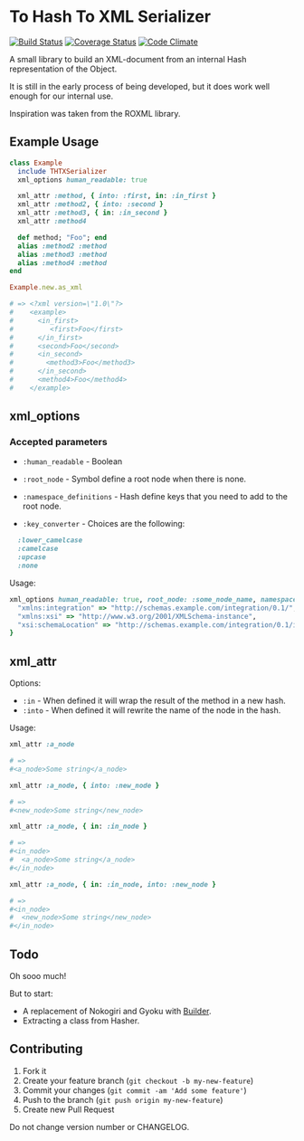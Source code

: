 # To Hash To XML Serializer

[![Build Status](https://travis-ci.org/Tretti/thtx_serializer.svg?branch=master)](https://travis-ci.org/Tretti/thtx_serializer) [![Coverage Status](https://coveralls.io/repos/Tretti/thtx_serializer/badge.png)](https://coveralls.io/r/Tretti/thtx_serializer) [![Code Climate](https://codeclimate.com/github/Tretti/thtx_serializer.png)](https://codeclimate.com/github/Tretti/thtx_serializer)

A small library to build an XML-document from an internal Hash representation of the Object.

It is still in the early process of being developed, but it does work well enough for our internal use.

Inspiration was taken from the ROXML library.

## Example Usage

```ruby
class Example
  include THTXSerializer
  xml_options human_readable: true

  xml_attr :method, { into: :first, in: :in_first }
  xml_attr :method2, { into: :second }
  xml_attr :method3, { in: :in_second }
  xml_attr :method4

  def method; "Foo"; end
  alias :method2 :method
  alias :method3 :method
  alias :method4 :method
end

Example.new.as_xml

# => <?xml version=\"1.0\"?>
#    <example>
#      <in_first>
#         <first>Foo</first>
#      </in_first>
#      <second>Foo</second>
#      <in_second>
#        <method3>Foo</method3>
#      </in_second>
#      <method4>Foo</method4>
#    </example>
```

## xml_options

### Accepted parameters

- `:human_readable` - Boolean
- `:root_node` - Symbol define a root node when there is none.
- `:namespace_definitions` - Hash define keys that you need to add to the root node.

- `:key_converter` - Choices are the following:
```ruby
  :lower_camelcase
  :camelcase
  :upcase
  :none
```

Usage:

```ruby
xml_options human_readable: true, root_node: :some_node_name, namespace_definition: {
  "xmlns:integration" => "http://schemas.example.com/integration/0.1/",
  "xmlns:xsi" => "http://www.w3.org/2001/XMLSchema-instance",
  "xsi:schemaLocation" => "http://schemas.example.com/integration/0.1/integration.xsd"
}
```

## xml_attr

Options:
- `:in` - When defined it will wrap the result of the method in a new hash.
- `:into` - When defined it will rewrite the name of the node in the hash.

Usage:

```ruby
xml_attr :a_node

# =>
#<a_node>Some string</a_node>

xml_attr :a_node, { into: :new_node }

# =>
#<new_node>Some string</new_node>

xml_attr :a_node, { in: :in_node }

# =>
#<in_node>
#  <a_node>Some string</a_node>
#</in_node>

xml_attr :a_node, { in: :in_node, into: :new_node }

# =>
#<in_node>
#  <new_node>Some string</new_node>
#</in_node>
```

## Todo

Oh sooo much!

But to start:
- A replacement of Nokogiri and Gyoku with [Builder](https://github.com/jimweirich/builder).
- Extracting a class from Hasher.

## Contributing

1. Fork it
2. Create your feature branch (`git checkout -b my-new-feature`)
3. Commit your changes (`git commit -am 'Add some feature'`)
4. Push to the branch (`git push origin my-new-feature`)
5. Create new Pull Request

Do not change version number or CHANGELOG.
